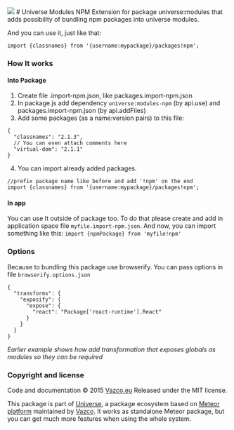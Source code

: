<img src="http://uniproject.vazco.eu/black_logo.png" />
# Universe Modules NPM
Extension for package universe:modules that adds possibility of bundling npm packages into universe modules. 

And you can use it, just like that:
```
import {classnames} from '{username:mypackage}/packages!npm';
```

### How It works

#### Into Package
1. Create file <name>.import-npm.json, like packages.import-npm.json
2. In package.js add dependency `universe:modules-npm` (by api.use) and packages.import-npm.json (by api.addFiles)
3. Add some packages (as a name:version pairs) to this file:

```
{
  "classnames": "2.1.3",
  // You can even attach comments here
  "virtual-dom": "2.1.1"
}
```

4. You can import already added packages.

```
//prefix package name like before and add '!npm' on the end
import {classnames} from '{username:mypackage}/packages!npm';
```
#### In app
You can use It outside of package too.
To do that please create and add in application space file `myfile.import-npm.json`.
And now, you can import something like this: `import {npmPackage} from 'myfile!npm'`

### Options
Because to bundling this package use browserify.
You can pass options in file `browserify.options.json`

```
{
  "transforms": {
    "exposify": {
      "expose": {
        "react": "Package['react-runtime'].React"
      }
    }
  }
}
```

*Earlier example shows how add transformation that exposes globals as modules so they can be required*
   
### Copyright and license

Code and documentation &copy; 2015 [Vazco.eu](http://vazco.eu)
Released under the MIT license. 

This package is part of [Universe](http://unicms.io), a package ecosystem based on [Meteor platform](http://meteor.com) maintained by [Vazco](http://www.vazco.eu).
It works as standalone Meteor package, but you can get much more features when using the whole system.   